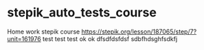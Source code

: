 # stepik_auto_tests_course
Home work stepik course
https://stepik.org/lesson/187065/step/7?unit=161976
test test test
ok ok 
dfsdfdsfdsf sdbfhdsghfsdkfj